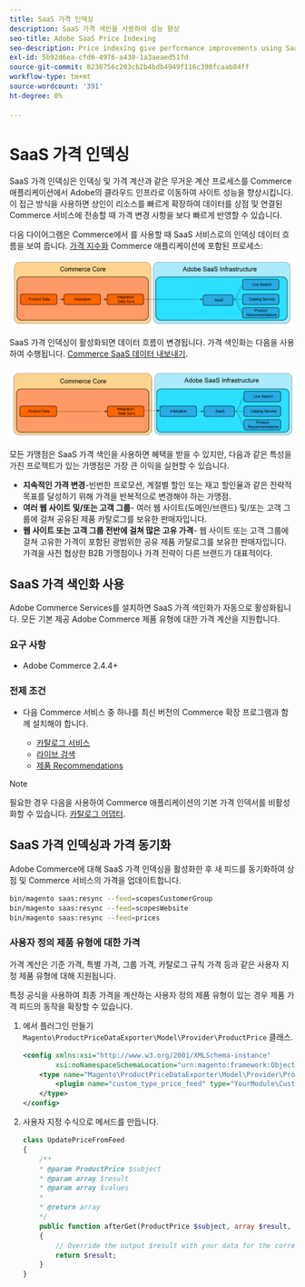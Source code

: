 ```yaml
---
title: SaaS 가격 인덱싱
description: SaaS 가격 색인을 사용하여 성능 향상
seo-title: Adobe SaaS Price Indexing
seo-description: Price indexing give performance improvements using SaaS infrastructure
exl-id: 5b92d6ea-cfd6-4976-a430-1a3aeaed51fd
source-git-commit: 8230756c203cb2b4bdb4949f116c398fcaab84ff
workflow-type: tm+mt
source-wordcount: '391'
ht-degree: 0%

---
```


# SaaS 가격 인덱싱

SaaS 가격 인덱싱은 인덱싱 및 가격 계산과 같은 무거운 계산 프로세스를 Commerce 애플리케이션에서 Adobe의 클라우드 인프라로 이동하여 사이트 성능을 향상시킵니다. 이 접근 방식을 사용하면 상인이 리소스를 빠르게 확장하여 데이터를 상점 및 연결된 Commerce 서비스에 전송할 때 가격 변경 사항을 보다 빠르게 반영할 수 있습니다.

다음 다이어그램은 Commerce에서 를 사용할 때 SaaS 서비스로의 인덱싱 데이터 흐름을 보여 줍니다. [가격 지수화](https://experienceleague.adobe.com/en/docs/commerce-operations/configuration-guide/cli/manage-indexers) Commerce 애플리케이션에 포함된 프로세스:

![기본 데이터 흐름](assets/old_way.png)

SaaS 가격 인덱싱이 활성화되면 데이터 흐름이 변경됩니다. 가격 색인화는 다음을 사용하여 수행됩니다. [Commerce SaaS 데이터 내보내기](../data-export/data-synchronization.md).

![SaaS 가격 인덱싱 데이터 흐름](assets/new_way.png)

모든 가맹점은 SaaS 가격 색인을 사용하면 혜택을 받을 수 있지만, 다음과 같은 특성을 가진 프로젝트가 있는 가맹점은 가장 큰 이익을 실현할 수 있습니다.

* **지속적인 가격 변경**-빈번한 프로모션, 계절별 할인 또는 재고 할인율과 같은 전략적 목표를 달성하기 위해 가격을 반복적으로 변경해야 하는 가맹점.
* **여러 웹 사이트 및/또는 고객 그룹**- 여러 웹 사이트(도메인/브랜드) 및/또는 고객 그룹에 걸쳐 공유된 제품 카탈로그를 보유한 판매자입니다.
* **웹 사이트 또는 고객 그룹 전반에 걸쳐 많은 고유 가격**- 웹 사이트 또는 고객 그룹에 걸쳐 고유한 가격이 포함된 광범위한 공유 제품 카탈로그를 보유한 판매자입니다. 가격을 사전 협상한 B2B 가맹점이나 가격 전략이 다른 브랜드가 대표적이다.

## SaaS 가격 색인화 사용

Adobe Commerce Services를 설치하면 SaaS 가격 색인화가 자동으로 활성화됩니다. 모든 기본 제공 Adobe Commerce 제품 유형에 대한 가격 계산을 지원합니다.

### 요구 사항

* Adobe Commerce 2.4.4+

### 전제 조건

* 다음 Commerce 서비스 중 하나를 최신 버전의 Commerce 확장 프로그램과 함께 설치해야 합니다.

   * [카탈로그 서비스](../catalog-service/overview.md)
   * [라이브 검색](../live-search/overview.md)
   * [제품 Recommendations](../product-recommendations/guide-overview.md)


>[!NOTE]
>
>필요한 경우 다음을 사용하여 Commerce 애플리케이션의 기본 가격 인덱서를 비활성화할 수 있습니다. [카탈로그 어댑터](catalog-adapter.md).

## SaaS 가격 인덱싱과 가격 동기화

Adobe Commerce에 대해 SaaS 가격 인덱싱을 활성화한 후 새 피드를 동기화하여 상점 및 Commerce 서비스의 가격을 업데이트합니다.

```bash
bin/magento saas:resync --feed=scopesCustomerGroup
bin/magento saas:resync --feed=scopesWebsite
bin/magento saas:resync --feed=prices
```

### 사용자 정의 제품 유형에 대한 가격

가격 계산은 기준 가격, 특별 가격, 그룹 가격, 카탈로그 규칙 가격 등과 같은 사용자 지정 제품 유형에 대해 지원됩니다.

특정 공식을 사용하여 최종 가격을 계산하는 사용자 정의 제품 유형이 있는 경우 제품 가격 피드의 동작을 확장할 수 있습니다.

1. 에서 플러그인 만들기 `Magento\ProductPriceDataExporter\Model\Provider\ProductPrice` 클래스.

   ```xml
   <config xmlns:xsi="http://www.w3.org/2001/XMLSchema-instance"
           xsi:noNamespaceSchemaLocation="urn:magento:framework:ObjectManager/etc/config.xsd">
       <type name="Magento\ProductPriceDataExporter\Model\Provider\ProductPrice">
           <plugin name="custom_type_price_feed" type="YourModule\CustomProductType\Plugin\UpdatePriceFromFeed" />
       </type>
   </config>
   ```

1. 사용자 지정 수식으로 메서드를 만듭니다.

   ```php
   class UpdatePriceFromFeed
   {
       /**
       * @param ProductPrice $subject
       * @param array $result
       * @param array $values
       *
       * @return array
       */
       public function afterGet(ProductPrice $subject, array $result, array $values) : array
       {
           // Override the output $result with your data for the corresponding products (see original method for details) 
           return $result;
       }
   }
   ```

